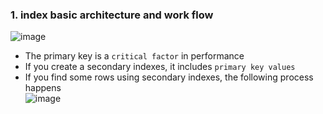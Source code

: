 ### 1. index basic architecture and work flow
![image](https://github.com/khkwon01/mysqltune/assets/8789421/153e554d-e90b-470a-a19a-cc86d73dc6b1)
- The primary key is a `critical factor` in performance
- If you create a secondary indexes, it includes `primary key values`
- If you find some rows using secondary indexes, the following process happens     
  ![image](https://github.com/khkwon01/mysqltune/assets/8789421/a89e511e-feed-45f0-ac0f-9390f9dab054)
